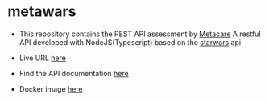 # metawars
- This repository contains the REST API assessment by [Metacare](http://twitter.com/metacareHQ) A restful API developed with NodeJS(Typescript) based on the [starwars](https://swapi.py4e.com) api

- Live URL [here](https://metacare-ass.herokuapp.com/)
- Find the API documentation [here](https://documenter.getpostman.com/view/11690328/UVXoktAc)
- Docker image [here](https://hub.docker.com/repository/docker/ewave112/meta-image)

